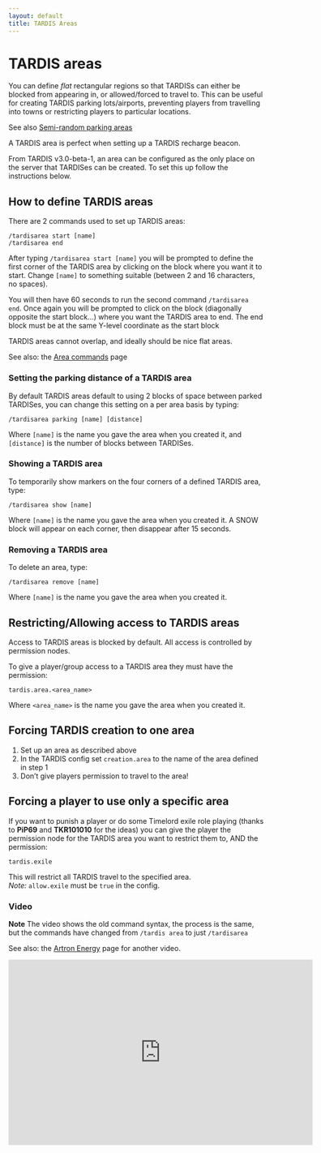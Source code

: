 ```yaml
---
layout: default
title: TARDIS Areas
---
```


# TARDIS areas

You can define _flat_ rectangular regions so that TARDISs can either be blocked from appearing in, or allowed/forced to
travel to. This can be useful for creating TARDIS parking lots/airports, preventing players from travelling into towns
or restricting players to particular locations.

See also [Semi-random parking areas](commands/area-commands.md#semi-random-parking-areas)

A TARDIS area is perfect when setting up a TARDIS recharge beacon.

From TARDIS v3.0-beta-1, an area can be configured as the only place on the server that TARDISes can be created. To set
this up follow the instructions below.

## How to define TARDIS areas

There are 2 commands used to set up TARDIS areas:

    /tardisarea start [name]
    /tardisarea end

After typing `/tardisarea start [name]` you will be prompted to define the first corner of the TARDIS area by clicking
on the block where you want it to start. Change `[name]` to something suitable (between 2 and 16 characters, no spaces).

You will then have 60 seconds to run the second command `/tardisarea end`. Once again you will be prompted to click on
the block (diagonally opposite the start block...) where you want the TARDIS area to end. The end block must be at the
same Y-level coordinate as the start block

TARDIS areas cannot overlap, and ideally should be nice flat areas.

See also: the [Area commands](commands/area-commands.md) page

### Setting the parking distance of a TARDIS area

By default TARDIS areas default to using 2 blocks of space between parked TARDISes, you can change this setting on a per
area basis by typing:

    /tardisarea parking [name] [distance]

Where `[name]` is the name you gave the area when you created it, and `[distance]` is the number of blocks between
TARDISes.

### Showing a TARDIS area

To temporarily show markers on the four corners of a defined TARDIS area, type:

    /tardisarea show [name]

Where `[name]` is the name you gave the area when you created it. A SNOW block will appear on each corner, then
disappear after 15 seconds.

### Removing a TARDIS area

To delete an area, type:

    /tardisarea remove [name]

Where `[name]` is the name you gave the area when you created it.

## Restricting/Allowing access to TARDIS areas

Access to TARDIS areas is blocked by default. All access is controlled by permission nodes.

To give a player/group access to a TARDIS area they must have the permission:

    tardis.area.<area_name>

Where `<area_name>` is the name you gave the area when you created it.

## Forcing TARDIS creation to one area

1. Set up an area as described above
2. In the TARDIS config set `creation.area` to the name of the area defined in step 1
3. Don’t give players permission to travel to the area!

## Forcing a player to use only a specific area

If you want to punish a player or do some Timelord exile role playing (thanks to **PiP69** and **TKR101010** for the
ideas) you can give the player the permission node for the TARDIS area you want to restrict them to, AND the permission:

    tardis.exile

This will restrict all TARDIS travel to the specified area.  
_Note:_ `allow.exile` must be `true` in the config.

### Video

**Note** The video shows the old command syntax, the process is the same, but the commands have changed
from `/tardis area` to just `/tardisarea`

See also: the [Artron Energy](artron-energy#video) page for another video.

<iframe src="https://player.vimeo.com/video/52724961" width="600" height="366" frameborder="0" webkitallowfullscreen mozallowfullscreen allowfullscreen></iframe>
